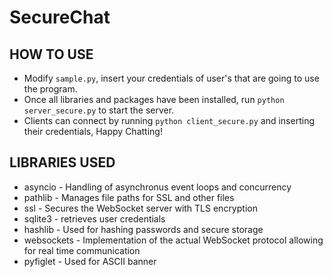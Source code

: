 # SecureChat

## HOW TO USE
* Modify `sample.py`, insert your credentials of user's that are going to use the program.
* Once all libraries and packages have been installed, run `python server_secure.py` to start the server.
* Clients can connect by running `python client_secure.py` and inserting their credentials, Happy Chatting!

## LIBRARIES USED
* asyncio - Handling of asynchronus event loops and concurrency
* pathlib - Manages file paths for SSL and other files
* ssl - Secures the WebSocket server with TLS encryption
* sqlite3 - retrieves user credentials
* hashlib - Used for hashing passwords and secure storage 
* websockets - Implementation of the actual WebSocket protocol allowing for real time communication
* pyfiglet - Used for ASCII banner


